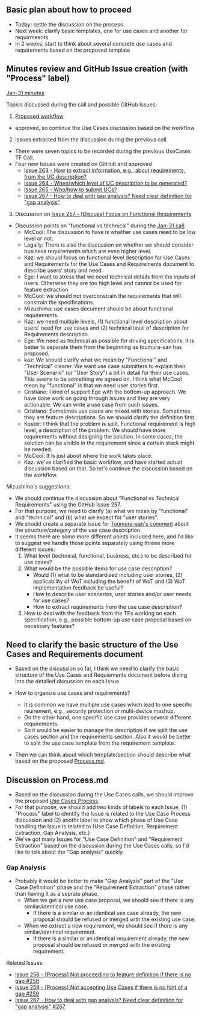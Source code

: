 ## Basic plan about how to proceed
* Today: settle the discussion on the process
* Next week: clarify basic templates, one for use cases and another for requirmeents 
* In 2 weeks: start to think about several concrete use cases and requirements based on the proposed template

## Minutes review and GitHub Issue creation (with "Process" label)
[Jan-31 minutes](https://www.w3.org/2024/01/31-wot-uc-minutes.html)

Topics discussed during the call and possible GitHub Issues:

1. [Proposed workflow](https://github.com/w3c/wot-usecases/blob/main/HOWTO.md)
* approved, so continue the Use Cases discussion based on the workflow

2. Issues extracted from the discussion during the previous call
* There were seven topics to be recorded during the previous UseCases TF Call.
* Four new Issues were created on GitHub and approved
    * [Issue 263 - How to extract information, e.g., about requirements, from the UC description?](https://github.com/w3c/wot-usecases/issues/263)
    * [Issue 264 - When/which level of UC description to be generated?](https://github.com/w3c/wot-usecases/issues/264)
    * [Issue 265 - Who/how to submit UCs?](https://github.com/w3c/wot-usecases/issues/265)
    * [Issue 267 - How to deal with gap analysis? Need clear definition for "gap analysis"](https://github.com/w3c/wot-usecases/issues/267)

3. Discussion on [Issue 257 - [Discuss] Focus on Functional Requirements](https://github.com/w3c/wot-usecases/issues/257)
* Discussion points on "functional vs technical" during the [Jan-31 call](https://www.w3.org/2024/01/31-wot-uc-minutes.html):
    * McCool: The discussion to have is whether use cases need to be low level or not.
    * Lagally: There is also the discussion on whether we should consider business requirements which are even higher level.
    * Kaz: we should focus on functional level description for Use Cases and Requirements for the Use Cases and Requirements document to describe users' story and need.
    * Ege: I want to stress that we need technical details from the inputs of users. Otherwise they are too high level and cannot be used for feature extraction
    * McCool: we should not overconstrain the requirements that will constrain the specifications.
    * Mizushima: use cases document should be about functional requirements.
    * Kaz: we need multiple levels, (1) functional level description about users' need for use cases and (2) technical level of description for Requirements description.
    * Ege: We need as technical as possible for driving specifications. It is better to separate them from the beginning as toumura-san has proposed.
    * kaz: We should clarify what we mean by "Functional" and "Technical" clearer. We want use case submitters to explain their "User Scenario" (or "User Story") a bit in detail for their use cases. This seems to be something we agreed on. I think what McCool mean by "functional" is that we need user stories first.
    * Cristiano: I kind of support Ege with the bottom-up approach. We have done work on going through issues and they are very actionable. We can write a use case from such issues.
    * Cristiano: Sometimes use cases are mixed with stories. Sometimes they are feature descriptions. So we should clarify the definition first.
    * Koster: I think that the problem is split. Functional requirement is high level, a description of the problem. We should have more requirements without designing the solution. In some cases, the solution can be visible in the requirement since a certain stack might be needed.
    * McCool: It is just about where the work takes place.
    * Kaz: we've clarified the basic workflow, and have started actual discussion based on that. So let's continue the discussion based on the workflow.

Mizushima's suggestions:
* We should continue the discussion about "Functional vs Technical Requirements" using the GitHub Issue 257.
* For that purpose, we need to clarify (a) what we mean by "functional" and "technical" and (b) what we expect for "user stories".
* We should create a separate Issue for [Toumura-san's comment](https://github.com/w3c/wot-usecases/issues/257#issuecomment-1907308039) about the structure/category of the use case description.
* It seems there are some more different points included here, and I'd like to suggest we handle those points separately using threee more different Issues:
    1. What level (technical, functional, business, etc.) to be described for use cases?
    2. What would be the possible items for use case description?
        * Would (1) what to be standardized including user stories, (2) applicability of WoT including the benefit of WoT and (3) WoT implementation feedback be useful?
        * How to describe user scenarios, user stories and/or user needs for use cases?
        * How to extract requirements from the use case description?
    3. How to deal with the feedback from the TFs working on each specification, e.g., possible bottom-up use case proposal based on necessary features?

## Need to clarify the basic structure of the Use Cases and Requirements document
* Based on the discussion so far, I think we need to clarify the basic structure of the Use Cases and Requiements document before diving into the detailed discussion on each Issue.

* How to organize use cases and requirements?
    * It is common we have multiple use cases which lead to one specific reuirement, e.g., security protection or multi-device mashup.
    * On the other hand, one specific use case provides several different requirements.
    * So it would be easier to manage the description if we split the use cases section and the requirements section. Also it would be better to split the use case template from the requirement template.

* Then we can think about which template/section should describe what based on the proposed [Process.md](https://github.com/w3c/wot-usecases/blob/main/Process.md).

## Discussion on Process.md

* Based on the discussion during the Use Cases calls, we should improve the proposed [Use Cases Process](https://github.com/w3c/wot-usecases/blob/main/Process.md).
* For that purpose, we should add two kinds of labels to each Issue, (1) "Process" label to identify the Issue is related to the Use Case Process discussion and (2) anothr label to show which phase of Use Case handling the Issue is related to (Use Case Definition, Requirement Extraction, Gap Analysis, etc.) 
* We've got many Issues for "Use Case Definition" and "Requirement Extraction" based on the discussion during the Use Cases calls, so I'd like to talk about the "Gap analysis" quickly.

### Gap Analysis
* Probably it would be better to make "Gap Analysis" part of the "Use Case Definition" phase and the "Requirement Extraction" phase rather than having it as a seprate phase. 
    * When we get a new use case proposal, we should see if there is any similar/identical use case.
        * If there is a similar or an identical use case already, the new proposal should be refused or merged with the existing use case.
    * When we extract a new requirement, we should see if there is any similar/identical requirement. 
        * If there is a similar or an identical requirement already, the new proposal should be refused or merged with the existing requirement.

Related Issues:
* [Issue 258 - [Process] Not proceeding to feature definition if there is no gap #258
](https://github.com/w3c/wot-usecases/issues/258)
* [Issue 259 - [Process] Not accepting Use Cases if there is no hint of a gap #259
](https://github.com/w3c/wot-usecases/issues/259)
* [Issue 267 - How to deal with gap analysis? Need clear definition for "gap analysis" #267
](https://github.com/w3c/wot-usecases/issues/267)

